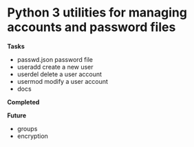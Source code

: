 # Python 3 utilities for managing accounts and password files


**Tasks**
- passwd.json password file
- useradd create a new user
- userdel delete a user account
- usermod modify a user account
- docs

**Completed**



**Future**
- groups
- encryption


